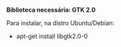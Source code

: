 **Biblioteca necessária: GTK 2.0**

Para instalar, na distro Ubuntu/Debian:


- apt-get install libgtk2.0-0


